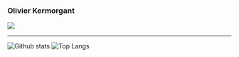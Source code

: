 ### Olivier Kermorgant

![](https://visitor-badge.glitch.me/badge?page_id=oKermorgant.oKermorgant)

--------

![Github stats](https://github-readme-stats.vercel.app/api?username=oKermorgant&theme=default&count_private=true&show_icons=true&hide_title=false&include_all_commits=false)
![Top Langs](https://github-readme-stats.vercel.app/api/top-langs/?username=oKermorgant&layout=compact&hide=Matlab,C,javascript,html,LabVIEW,ProLog,objective-c,M,OpenEdge%20ABL,Batchfile,Perl,Roff,Jupyter%20Notebook,TCL,TLA,CSS,c%23,Makefile,Tex,GLSL&langs_count=8&hide_title=false&theme=default&show_icons=true&include_all_commits=false,is_fork=false)

<!--
**oKermorgant/oKermorgant** is a ✨ _special_ ✨ repository because its `README.md` (this file) appears on your GitHub profile.

Here are some ideas to get you started:

- 🔭 I’m currently working on ...
- 🌱 I’m currently learning ...
- 👯 I’m looking to collaborate on ...
- 🤔 I’m looking for help with ...
- 💬 Ask me about ...
- 📫 How to reach me: ...
- 😄 Pronouns: ...
- ⚡ Fun fact: ...
-->
